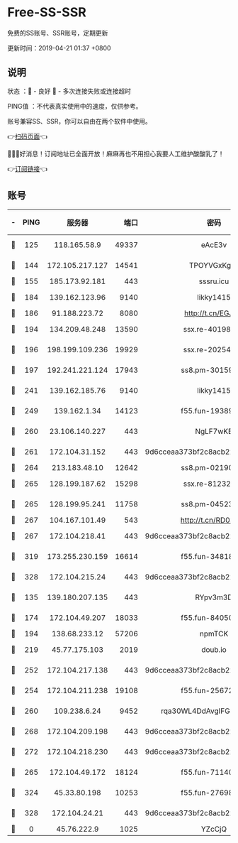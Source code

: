# Free-SS-SSR

免费的SS账号、SSR账号，定期更新

更新时间：2019-04-21 01:37 +0800

## 说明

状态     ：🙂 - 良好 🙁 - 多次连接失败或连接超时

PING值   ：不代表真实使用中的速度，仅供参考。

账号兼容SS、SSR，你可以自由在两个软件中使用。

👉[扫码页面](https://liesauer.github.io/Free-SS-SSR/)👈

🎉🎉🎉好消息！订阅地址已全面开放！麻麻再也不用担心我要人工维护酸酸乳了！

👉[订阅链接](https://www.liesauer.net/yogurt/subscribe?ACCESS_TOKEN=DAYxR3mMaZAsaqUb)👈

## 账号

|-|PING|服务器|端口|密码|加密方式|区域|
|:----:|:----:|:-----:|-----:|:----:|:----:|:----:|
|🙂|125|118.165.58.9|49337|eAcE3v|chacha20-ietf|TW|
|🙂|144|172.105.217.127|14541|TPOYVGxKglpi|aes-256-cfb|JP|
|🙂|155|185.173.92.181|443|sssru.icu|rc4-md5|RU|
|🙂|184|139.162.123.96|9140|likky1415|aes-256-cfb|JP|
|🙂|186|91.188.223.72|8080|http://t.cn/EGJIyrl|rc4-md5|RU|
|🙂|194|134.209.48.248|13590|ssx.re-40198259|aes-256-cfb|US|
|🙂|196|198.199.109.236|19929|ssx.re-20254148|aes-256-cfb|US|
|🙂|197|192.241.221.124|17943|ss8.pm-30159735|aes-256-cfb|US|
|🙂|241|139.162.185.76|9140|likky1415|aes-256-cfb|DE|
|🙂|249|139.162.1.34|14123|f55.fun-19389187|aes-256-cfb|SG|
|🙂|260|23.106.140.227|443|NgLF7wKB|aes-256-cfb|US|
|🙂|261|172.104.31.152|443|9d6cceaa373bf2c8acb22e60b6a58be6|aes-256-cfb|US|
|🙂|264|213.183.48.10|12642|ss8.pm-02190555|rc4-md5|RU|
|🙂|265|128.199.187.62|15298|ssx.re-81232665|aes-256-cfb|SG|
|🙂|265|128.199.95.241|11758|ss8.pm-04523881|aes-256-cfb|SG|
|🙂|267|104.167.101.49|543|http://t.cn/RD0D7sx|rc4-md5|CA|
|🙂|267|172.104.218.41|443|9d6cceaa373bf2c8acb22e60b6a58be6|aes-256-cfb|US|
|🙂|319|173.255.230.159|16614|f55.fun-34818706|aes-256-cfb|US|
|🙂|328|172.104.215.24|443|9d6cceaa373bf2c8acb22e60b6a58be6|aes-256-cfb|US|
|🙂|135|139.180.207.135|443|RYpv3m3D|aes-256-cfb|JP|
|🙂|174|172.104.49.207|18033|f55.fun-84050556|aes-256-cfb|SG|
|🙂|194|138.68.233.12|57206|npmTCK|rc4-md5|US|
|🙂|219|45.77.175.103|2019|doub.io|aes-128-ctr|SG|
|🙂|252|172.104.217.138|443|9d6cceaa373bf2c8acb22e60b6a58be6|aes-256-cfb|US|
|🙂|254|172.104.211.238|19108|f55.fun-25672801|aes-256-cfb|US|
|🙂|260|109.238.6.24|9452|rqa30WL4DdAvgIFG6Fs3znzTa|aes-256-cfb|FR|
|🙂|268|172.104.209.198|443|9d6cceaa373bf2c8acb22e60b6a58be6|aes-256-cfb|US|
|🙂|272|172.104.218.230|443|9d6cceaa373bf2c8acb22e60b6a58be6|aes-256-cfb|US|
|🙁|265|172.104.49.172|18124|f55.fun-71140477|aes-256-cfb|SG|
|🙁|324|45.33.80.198|10253|f55.fun-27698547|aes-256-cfb|US|
|🙁|328|172.104.24.21|443|9d6cceaa373bf2c8acb22e60b6a58be6|aes-256-cfb|US|
|🙁|0|45.76.222.9|1025|YZcCjQ|rc4-md5|JP|
